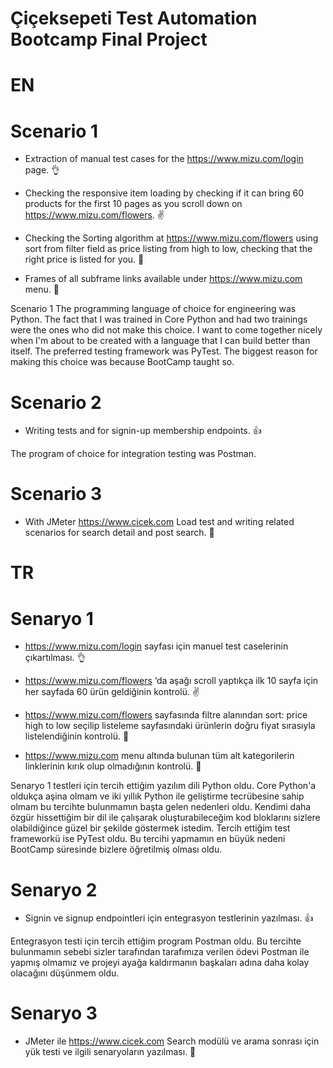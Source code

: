 # Çiçeksepeti Test Automation Bootcamp Final Project

# EN

# Scenario 1

- Extraction of manual test cases for the https://www.mizu.com/login page. 👌

- Checking the responsive item loading by checking if it can bring 60 products for the first 10 pages as you scroll down on https://www.mizu.com/flowers. ✌️

- Checking the Sorting algorithm at https://www.mizu.com/flowers using sort from  filter field as price listing from high to low, checking that the right price is listed for you. 🤏

- Frames of all subframe links available under https://www.mizu.com menu. 🤙

Scenario 1 The programming language of choice for engineering was Python. The fact that I was trained in Core Python and had two trainings were the ones who did not make this choice. I want to come together nicely when I'm about to be created with a language that I can build better than itself. The preferred testing framework was PyTest. The biggest reason for making this choice was because BootCamp taught so.

# Scenario 2

- Writing tests and for signin-up membership endpoints. 👍

The program of choice for integration testing was Postman.

# Scenario 3

- With JMeter https://www.cicek.com Load test and writing related scenarios for search detail and post search. 🤞



# TR

# Senaryo 1

- https://www.mizu.com/login sayfası için manuel test caselerinin çıkartılması. 👌

- https://www.mizu.com/flowers ‘da aşağı scroll yaptıkça ilk 10 sayfa için her sayfada 60 ürün geldiğinin kontrolü. ✌️

- https://www.mizu.com/flowers sayfasında filtre alanından sort: price high to low seçilip listeleme sayfasındaki ürünlerin doğru fiyat sırasıyla listelendiğinin kontrolü. 🤏

- https://www.mizu.com menu altında bulunan tüm alt kategorilerin linklerinin kırık olup olmadığının kontrolü. 🤙

Senaryo 1 testleri için tercih ettiğim yazılım dili Python oldu. Core Python'a oldukça aşina olmam ve iki yıllık Python ile geliştirme tecrübesine sahip olmam bu tercihte bulunmamın başta gelen nedenleri oldu. Kendimi daha özgür hissettiğim bir dil ile çalışarak oluşturabileceğim kod bloklarını sizlere olabildiğince güzel bir şekilde göstermek istedim. Tercih ettiğim test frameworkü ise PyTest oldu. Bu tercihi yapmamın en büyük nedeni BootCamp süresinde bizlere öğretilmiş olması oldu. 

# Senaryo 2

- Signin ve signup endpointleri için entegrasyon testlerinin yazılması. 👍

Entegrasyon testi için tercih ettiğim program Postman oldu. Bu tercihte bulunmamın sebebi sizler tarafından tarafımıza verilen ödevi Postman ile yapmış olmamız ve projeyi ayağa kaldırmanın başkaları adına daha kolay olacağını düşünmem oldu. 

# Senaryo 3

- JMeter ile https://www.cicek.com Search modülü ve arama sonrası için yük testi ve ilgili senaryoların yazılması. 🤞
